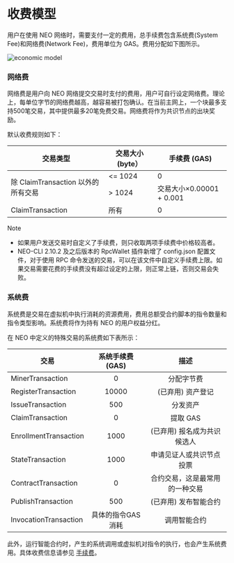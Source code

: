# 收费模型

用户在使用 NEO 网络时，需要支付一定的费用，总手续费包含系统费(System Fee)和网络费(Network Fee)，费用单位为 GAS。费用分配如下图所示。

![economic model](../../images/blockchain/economic_model.jpg)



### 网络费

网络费是用户向 NEO 网络提交交易时支付的费用，用户可自行设定网络费。理论上，每单位字节的网络费越高，越容易被打包确认。在当前主网上，一个块最多支持500笔交易，其中提供最多20笔免费交易。网络费将作为共识节点的出块奖励。

默认收费规则如下：

<table class='table table-hover'>
    <thead>
        <tr>
            <th>交易类型</th>
            <th>交易大小 (byte）</th>
            <th>手续费 (GAS)</th>
        </tr>
    </thead>
    <tbody>
        <tr>
            <td rowspan="2">除 ClaimTransaction 以外的所有交易</td>
            <td>&lt;= 1024</td>
            <td>0</td>
        </tr>
        <tr>
            <td>&gt; 1024</td>
            <td>交易大小&times;0.00001 + 0.001<br></td>
        </tr>
        <tr>
            <td rowspan="3">ClaimTransaction</td>
            <td>所有</td>
            <td>0</td>
        </tr>
    </tbody>
</table>


> [!Note]
>
> - 如果用户发送交易时自定义了手续费，则只收取两项手续费中价格较高者。
> - NEO-CLI 2.10.2 及之后版本的 RpcWallet 插件新增了 config.json 配置文件，对于使用 RPC 命令发送的交易，可以在该文件中自定义手续费上限。如果交易需要花费的手续费没有超过设定的上限，则正常上链，否则交易会失败。

### 系统费
系统费是交易在虚拟机中执行消耗的资源费用，费用总额受合约脚本的指令数量和指令类型影响。系统费将作为持有 NEO 的用户权益分红。

在 NEO 中定义的特殊交易的系统费如下表所示： 

| 交易 | 系统手续费 (GAS) | 描述 |
| --------   | :-----:   | :----: |
| MinerTransaction | 0 | 分配字节费  |
| RegisterTransaction | 10000 | (已弃用) 资产登记   |
| IssueTransaction | 500 | 分发资产   |
| ClaimTransaction | 0 | 提取 GAS |
| EnrollmentTransaction | 1000 | (已弃用) 报名成为共识候选人   |
| StateTransaction | 1000 | 申请见证人或共识节点投票   |
| ContractTransaction | 0 | 合约交易，这是最常用的一种交易   |
| PublishTransaction | 500 | (已弃用) 发布智能合约 |
| InvocationTransaction | 具体的指令GAS消耗 | 调用智能合约   |

此外，运行智能合约时，产生的系统调用或虚拟机对指令的执行，也会产生系统费用。具体收费信息请参见 [手续费](../../sc/fees.md)。


